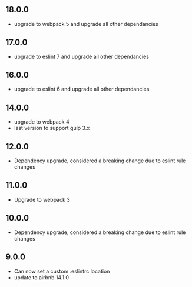 ## 18.0.0

- upgrade to webpack 5 and upgrade all other dependancies

## 17.0.0

- upgrade to eslint 7 and upgrade all other dependancies

## 16.0.0

- upgrade to eslint 6 and upgrade all other dependancies

## 14.0.0

- upgrade to webpack 4
- last version to support gulp 3.x

## 12.0.0

- Dependency upgrade, considered a breaking change due to eslint rule changes

## 11.0.0

- Upgrade to webpack 3

## 10.0.0

- Dependency upgrade, considered a breaking change due to eslint rule changes

## 9.0.0

- Can now set a custom .eslintrc location
- update to airbnb 14.1.0
